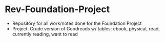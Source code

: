 # Rev-Foundation-Project
- Repository for all work/notes done for the Foundation Project
- Project: Crude version of Goodreads w/ tables: ebook, physical, read, currently reading, want to read
